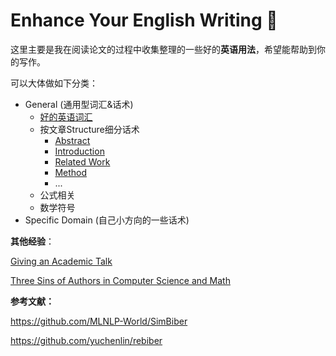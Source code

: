 # Enhance Your English Writing :punch:

这里主要是我在阅读论文的过程中收集整理的一些好的**英语用法**，希望能帮助到你的写作。



可以大体做如下分类：

- General (通用型词汇&话术)
  - [好的英语词汇](./0-好的英语词汇.md)
  - 按文章Structure细分话术
    - [Abstract](./1-Abstract.md)
    - [Introduction](./2-Introduction.md)
    - [Related Work](./3-Related-Work.md)
    - [Method](./4-Method.md)
    - ...
  - 公式相关
  - 数学符号
- Specific Domain (自己小方向的一些话术)



**其他经验**：

[Giving an Academic Talk](https://people.eecs.berkeley.edu/~jrs/speaking.html)

[Three Sins of Authors in Computer Science and Math](http://www.cs.cmu.edu/~jrs/sins.html)



**参考文献：**

https://github.com/MLNLP-World/SimBiber

https://github.com/yuchenlin/rebiber
